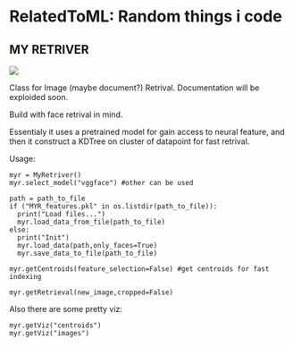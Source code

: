 # RelatedToML: Random things i code

## MY RETRIVER

![](https://cdn.cardsrealm.com/images/cartas/crop/mb1-mystery-booster/myr-retriever-1613-med.jpeg?263) 

Class for Image (maybe document?) Retrival. 
Documentation will be exploided soon.

Build with face retrival in mind.

Essentialy it uses a pretrained model for gain access to neural feature, and then it construct a KDTree on cluster of datapoint for fast retrival.

Usage:
```
myr = MyRetriver()
myr.select_model("vggface") #other can be used

path = path_to_file
if ("MYR_features.pkl" in os.listdir(path_to_file)):
  print("Load files...")
  myr.load_data_from_file(path_to_file)
else:
  print("Init")
  myr.load_data(path,only_faces=True)
  myr.save_data_to_file(path_to_file)

myr.getCentroids(feature_selection=False) #get centroids for fast indexing

myr.getRetrieval(new_image,cropped=False)
```

Also there are some pretty viz:
```
myr.getViz("centroids")
myr.getViz("images")
```
